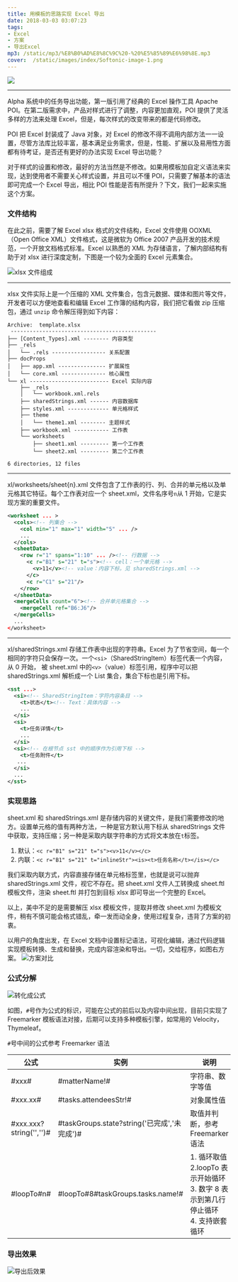 ```yaml
---
title: 用模板的思路实现 Excel 导出
date: 2018-03-03 03:07:23
tags:
- Excel
- 方案
- 导出Excel
mp3: /static/mp3/%E8%B0%AD%E8%8C%9C%20-%20%E5%85%89%E6%98%8E.mp3
cover:  /static/images/index/Softonic-image-1.png
---
```

![](/static/images/icourt/wechat/1531520045411_.pic.jpg)

------------------
Alpha 系统中的任务导出功能，第一版引用了经典的 Excel 操作工具 Apache POI。在第二版需求中，产品对样式进行了调整，内容更加直观，POI 提供了灵活多样的方法来处理 Excel，但是，每次样式的改变带来的都是代码修改。

POI 把 Excel 封装成了 Java 对象，对 Excel 的修改不得不调用内部方法一一设置，尽管方法库比较丰富，基本满足业务需求，但是，性能、扩展以及易用性方面都有待考证，是否还有更好的办法实现 Excel 导出功能？

对于样式的设置和修改，最好的方法当然是不修改。如果用模板加自定义语法来实现，达到使用者不需要关心样式设置，并且可以不懂 POI，只需要了解基本的语法即可完成一个 Excel 导出，相比 POI 性能是否有所提升？下文，我们一起来实施这个方案。

### 文件结构

在此之前，需要了解 Excel xlsx 格式的文件结构，Excel 文件使用 OOXML（Open Office XML）文件格式，这是微软为 Office 2007 产品开发的技术规范，一个开放文档格式标准。Excel 以熟悉的 XML 为存储语言，了解内部结构有助于对 xlsx 进行深度定制，下图是一个较为全面的 Excel 元素集合。

![xlsx 文件组成](/static/images/icourt/wechat/006tKfTcly1fktlxunqd0j30dw0fnta4.jpg)

------------------
xlsx 文件实际上是一个压缩的 XML 文件集合，包含元数据、媒体和图片等文件，开发者可以方便地查看和编辑 Excel 工作簿的结构内容，我们把它看做 zip 压缩包，通过 `unzip` 命令解压得到如下内容：
```
Archive:  template.xlsx
 ----------------------------------------------
├── [Content_Types].xml -------- 内容类型
├── _rels
│   └── .rels ----------------- 关系配置
├── docProps
│   ├── app.xml --------------- 扩展属性
│   └── core.xml -------------- 核心属性
└── xl ------------------------- Excel 实际内容
    ├── _rels
    │   └── workbook.xml.rels
    ├── sharedStrings.xml ------ 内容数据库
    ├── styles.xml ------------- 单元格样式
    ├── theme
    │   └── theme1.xml -------- 主题样式
    ├── workbook.xml ----------- 工作表
    └── worksheets
        ├── sheet1.xml --------- 第一个工作表
        └── sheet2.xml --------- 第二个工作表

6 directories, 12 files
```
------------------
xl/worksheets/sheet{n}.xml 文件包含了工作表的行、列、合并的单元格以及单元格其它特征。每个工作表对应一个 sheet.xml，文件名序号`n`从 1 开始，它是实现方案的重要文件。
```xml
<worksheet ... >
  <cols><!-- 列集合 -->
    <col min="1" max="1" width="5" ... />
    ...
  </cols>
  <sheetData>
    <row r="1" spans="1:10" ... /><!-- 行数据 -->
      <c r="B1" s="21" t="s"><!-- cell：一个单元格 -->
        <v>11</v><!-- value：内容下标，见 sharedStrings.xml -->
      </c>
      <c r="C1" s="21"/>
    </row>
  </sheetData>
  <mergeCells count="6"><!-- 合并单元格集合 -->
    <mergeCell ref="B6:J6"/>
  </mergeCells>
  ...
</worksheet>
```
------------------
xl/sharedStrings.xml 存储工作表中出现的字符串。Excel 为了节省空间，每一个相同的字符只会保存一次。一个`<si>`（SharedStringItem）标签代表一个内容，从 0 开始， 被 sheet.xml 中的`<v>`（value）标签引用，程序中可以把 sharedStrings.xml 解析成一个 List 集合，集合下标也是引用下标。
```xml
<sst ...>
  <si><!-- SharedStringItem：字符内容条目 -->
    <t>状态</t><!-- Text：具体内容 -->
    ...
  </si>
  <si>
    <t>任务详情</t>
    ...
  </si>
  <si><!-- 在根节点 sst 中的顺序作为引用下标 -->
    <t>任务附件</t>
   ...
  </si>
  ...
</sst>
```


### 实现思路
sheet.xml 和 sharedStrings.xml 是存储内容的关键文件，是我们需要修改的地方。设置单元格的值有两种方法，一种是官方默认用下标从 sharedStrings 文件中获取，支持压缩；另一种是采取内联字符串的方式将文本放在`t`标签。
1. 默认：`<c r="B1" s="21" t="s"><v>11</v></c>`
2. 内联：`<c r="B1" s="21" t="inlineStr"><is><t>任务名称</t></is></c>`

我们采取内联方式，内容直接存储在单元格标签里，也就是说可以抛弃 sharedStrings.xml 文件，视它不存在。把 sheet.xml 文件人工转换成 sheet.ftl 模板文件，渲染 sheet.ftl 并打包到目标 xlsx 即可导出一个完整的 Excel。

以上，美中不足的是需要解压 xlsx 模板文件，提取并修改 sheet.xml 为模板文件，稍有不慎可能会格式错乱，牵一发而动全身，使用过程复杂，违背了方案的初衷。

以用户的角度出发，在 Excel 文档中设置标记语法，可视化编辑，通过代码逻辑实现模板转换、生成和替换，完成内容渲染和导出。一切，交给程序，如图右方案。
![方案对比](/static/images/icourt/wechat/excel-export-scheme-contrast.png)


### 公式分解
![转化成公式](/static/images/icourt/wechat/Jietu20180315-175600.jpg)

如图，`#`号作为公式的标识，可能在公式的前后以及内容中间出现，目前只实现了 Freemarker 模板语法对接，后期可以支持多种模板引擎，如常用的 Velocity，Thymeleaf。

`#`号中间的公式参考 Freemarker 语法

| 公式                    | 实例                                         | 说明                                                                                  |
| --------                | --------                                     | --------                                                                              |
| #xxx#                   | #matterName!#                                | 字符串、数字等值                                                                      |
| #xxx.xx#                | #tasks.attendeesStr!#                        | 对象属性值                                                                            |
| #xxx.xxx?string('','')# | #taskGroups.state?string('已完成','未完成')# | 取值并判断，参考 Freemarker 语法                                                        |
| #loopTo#n#              | #loopTo#8#taskGroups.tasks.name!#            | 1. 循环取值<br>2.loopTo 表示开始循环<br>3. 数字 8 表示到第几行停止循环<br>4. 支持嵌套循环 |



### 导出效果
![导出后效果](/static/images/icourt/wechat/Jietu20180302-164141.jpg)

